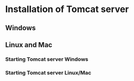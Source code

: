 # Installation of Tomcat server
## Windows
## Linux and Mac

### Starting Tomcat server Windows
### Starting Tomcat server Linux/Mac